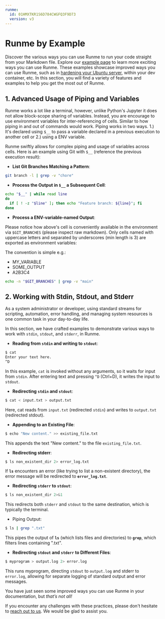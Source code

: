 ```yaml
---
runme:
  id: 01HMXTKR1S6D784CWGFQ3F9D73
  version: v3
---
```


# Runme by Example

Discover the various ways you can use Runme to run your code straight from your Markdown file. Explore our [example page](https://runme.dev/examples) to learn more exciting ways you can use Runme. These examples showcase improved ways you can use Runme, such as in [hardening your Ubuntu server](https://runme.dev/blog/hardening-ubuntu), within your dev container, etc. In this section, you will find a variety of features and examples to help you get the most out of Runme.

## **1. Advanced Usage of Piping and Variables**

Runme works a lot like a terminal, however, unlike Python's Jupyter it does not allow block-scope sharing of variables. Instead, you are encourage to use environment variables for inter-referencing of cells. Similar to how piping in and out of commands would work. Piping works in two ways. 1.) It's declared using `$__` to pass a variable declared in a previous execution to another cell or 2.) using a ENV variable.

Runme swiftly allows for complex piping and usage of variables across cells. Here is an example using Git with `$__` (reference the previous execution result):

- **List Git Branches Matching a Pattern**:

```sh {"id":"01HRVZ3W00K4ZPSXSH2PSGMQ1Z","name":"GIT_BRANCHES"}
git branch -l | grep -v "chore"
```

- __Process the Output in `$__` a Subsequent Cell__:

```sh {"id":"01HRVZ4RR371G2PTEPCADCP58A"}
echo "$__" | while read line
do
  if [ ! -z "$line" ]; then echo "Feature branch: ${line}"; fi
done
```

- **Process a ENV-variable-named Output**:

Please notice how above's cell is conveniently available in the environment via `$GIT_BRANCHES` (please inspect raw markdown). Only cells named with uppercase letters and separated by underscores (min length is 3) are exported as environment variables:

The convention is simple e.g.:

- MY_VARIABLE
- SOME_OUTPUT
- A2B3C4

```sh {"id":"01HXFK8E3M7CYHBXQ4MTGD8PDT"}
echo -n "$GIT_BRANCHES" | grep -v "main"
```

## **2. Working with Stdin, Stdout, and Stderr**

As a system administrator or developer, using standard streams for scripting, automation, error handling, and managing system resources is one common task in your day-to-day life.

In this section, we have crafted examples to demonstrate various ways to work with `stdin`, `stdout`, and `stderr`, in Runme.

- **Reading from `stdin` and writing to `stdout`**:

```sh {"id":"01HRVZ63TDRDBDB1K8YE3MJFRW"}
$ cat
Enter your text here.
^D
```

In this example, `cat` is invoked without any arguments, so it waits for input from `stdin`. After entering text and pressing `^D` (Ctrl+D), it writes the input to `stdout`.

- **Redirecting `stdin` and `stdout`**:

```sh {"id":"01HRVZ74ZHBXBJS0HHTEXERNN4"}
$ cat < input.txt > output.txt
```

Here, cat reads from `input.txt` (redirected `stdin`) and writes to `output.txt` (redirected stdout).

- **Appending to an Existing File**:

```sh {"id":"01HRVZ86BFADA7SQVM0BVRB1SM"}
$ echo "New content." >> existing_file.txt
```

This appends the text "New content." to the file `existing_file.txt`.

- **Redirecting stderr**:

```sh {"id":"01HRVZ9CT9SB0QR5ZEEMAK4XCG"}
$ ls non_existent_dir 2> error_log.txt
```

If __`ls`__ encounters an error (like trying to list a non-existent directory), the error message will be redirected to __`error_log.txt`__.

- **Redirecting `stderr` to `stdout`**:

```sh {"id":"01HRVZAJG8NYGF6YQCPFK6VKFY"}
$ ls non_existent_dir 2>&1
```

This redirects both `stderr` and `stdout` to the same destination, which is typically the terminal.

* Piping Output:

```sh {"id":"01HRVZCAWM3AT6YRCV4VCMN5B0"}
$ ls | grep ".txt"
```

This pipes the output of **`ls`** (which lists files and directories) to **`grep`**, which filters lines containing ".txt".

- **Redirecting `stdout` and `stderr` to Different Files**:

```sh {"id":"01HRVZD04JQ48QWPHT46EMG1F3"}
$ myprogram > output.log 2> error.log
```

This runs myprogram, directing `stdout` to `output.log` and stderr to `error.log`, allowing for separate logging of standard output and error messages.

You have just seen some improved ways you can use Runme in your documentation, but *that’s not all!*

If you encounter any challenges with these practices, please don't hesitate to [reach out to us](https://discord.com/invite/runme). We would be glad to assist you.
